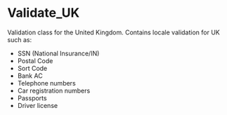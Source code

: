 Validate_UK
===========

Validation class for the United Kingdom. Contains locale validation for UK such as:

 * SSN (National Insurance/IN)
 * Postal Code
 * Sort Code
 * Bank AC
 * Telephone numbers
 * Car registration numbers
 * Passports
 * Driver license

